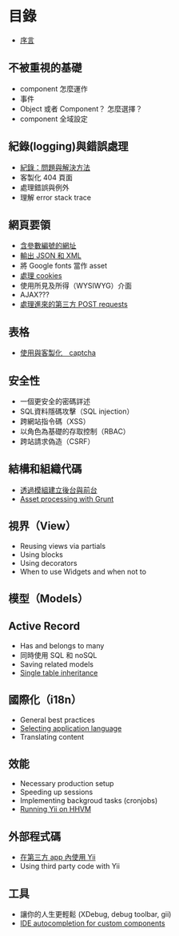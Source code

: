 目錄
=================

- [序言](preface.md)

不被重視的基礎
----------------

- component 怎麼運作
- 事件
- Object 或者 Component？ 怎麼選擇？
- component 全域設定

紀錄(logging)與錯誤處理
--------------------------

- [紀錄：問題與解決方法](logging-problems-and-solutions.md)
- 客製化 404 頁面
- 處理錯誤與例外
- 理解 error stack trace

網頁要領
--------------

- [含參數編號的網址](urls-variable-number-of-parameters.md)
- [輸出 JSON 和 XML](response-formats.md)
- 將 Google fonts 當作 asset
- [處理 cookies](cookies.md)
- 使用所見及所得（WYSIWYG）介面
- AJAX???
- [處理進來的第三方 POST requests](incoming-post.md)

表格
-----

- [使用與客製化　captcha](forms-captcha.md)

安全性
--------

- 一個更安全的密碼詳述
- SQL資料隱碼攻擊（SQL injection）
- 跨網站指令碼（XSS）
- 以角色為基礎的存取控制（RBAC）
- 跨站請求偽造（CSRF）

結構和組織代碼
-------------------------------

- [透過模組建立後台與前台](structure-backend-frontend-modules.md)
- [Asset processing with Grunt](structure-asset-processing-with-grunt.md)


視界（View）
----

- Reusing views via partials
- Using blocks
- Using decorators
- When to use Widgets and when not to

模型（Models）
------


Active Record
-------------

- Has and belongs to many
- 同時使用 SQL 和 noSQL
- Saving related models
- [Single table inheritance](ar-single-table-inheritance.md)


國際化（i18n）
----

- General best practices
- [Selecting application language](i18n-selecting-application-language.md)
- Translating content


效能
-----------

- Necessary production setup
- Speeding up sessions
- Implementing backgroud tasks (cronjobs)
- [Running Yii on HHVM](performance-hhvm.md)

外部程式碼
-------------

- [在第三方 app 內使用 Yii](using-yii-in-third-party-apps.md)
- Using third party code with Yii

工具
-----

- 讓你的人生更輕鬆 (XDebug, debug toolbar, gii)
- [IDE autocompletion for custom components](ide-autocompletion.md)
